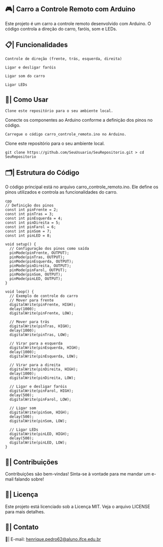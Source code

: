 ## 🎮| Carro a Controle Remoto com Arduino

Este projeto é um carro a controle remoto desenvolvido com Arduino. O código controla a direção do carro, faróis, som e LEDs.

## 📋| Funcionalidades

```
Controle de direção (frente, trás, esquerda, direita)
```
```
Ligar e desligar faróis
```
```
Ligar som do carro
```
```
Ligar LEDs
```
## 📑| Como Usar
```
Clone este repositório para o seu ambiente local.
```
Conecte os componentes ao Arduino conforme a definição dos pinos no código.
```
Carregue o código carro_controle_remoto.ino no Arduino.
```
Clone este repositório para o seu ambiente local.
```
git clone https://github.com/SeuUsuario/SeuRepositorio.git > cd SeuRepositorio

```

## 🗂️| Estrutura do Código
O código principal está no arquivo carro_controle_remoto.ino. Ele define os pinos utilizados e controla as funcionalidades do carro.

```
cpp
// Definição dos pinos
const int pinFrente = 2;
const int pinTras = 3;
const int pinEsquerda = 4;
const int pinDireita = 5;
const int pinFarol = 6;
const int pinSom = 7;
const int pinLED = 8;

void setup() {
  // Configuração dos pinos como saída
  pinMode(pinFrente, OUTPUT);
  pinMode(pinTras, OUTPUT);
  pinMode(pinEsquerda, OUTPUT);
  pinMode(pinDireita, OUTPUT);
  pinMode(pinFarol, OUTPUT);
  pinMode(pinSom, OUTPUT);
  pinMode(pinLED, OUTPUT);
}

void loop() {
  // Exemplo de controle do carro
  // Mover para frente
  digitalWrite(pinFrente, HIGH);
  delay(1000);
  digitalWrite(pinFrente, LOW);

  // Mover para trás
  digitalWrite(pinTras, HIGH);
  delay(1000);
  digitalWrite(pinTras, LOW);

  // Virar para a esquerda
  digitalWrite(pinEsquerda, HIGH);
  delay(1000);
  digitalWrite(pinEsquerda, LOW);

  // Virar para a direita
  digitalWrite(pinDireita, HIGH);
  delay(1000);
  digitalWrite(pinDireita, LOW);

  // Ligar e desligar faróis
  digitalWrite(pinFarol, HIGH);
  delay(500);
  digitalWrite(pinFarol, LOW);

  // Ligar som
  digitalWrite(pinSom, HIGH);
  delay(500);
  digitalWrite(pinSom, LOW);

  // Ligar LEDs
  digitalWrite(pinLED, HIGH);
  delay(500);
  digitalWrite(pinLED, LOW);
}

```

## 🤝| Contribuições

Contribuições são bem-vindas! Sinta-se à vontade para me mandar um e-mail falando sobre! 

## 📑| Licença
Este projeto está licenciado sob a Licença MIT. Veja o arquivo LICENSE para mais detalhes.

## 📲| Contato

📩| E-mail: henrique.pedro62@aluno.ifce.edu.br


